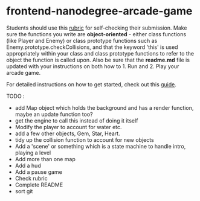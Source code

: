 frontend-nanodegree-arcade-game
===============================

Students should use this [rubric](https://review.udacity.com/#!/projects/2696458597/rubric) for self-checking their submission. Make sure the functions you write are **object-oriented** - either class functions (like Player and Enemy) or class prototype functions such as Enemy.prototype.checkCollisions, and that the keyword 'this' is used appropriately within your class and class prototype functions to refer to the object the function is called upon. Also be sure that the **readme.md** file is updated with your instructions on both how to 1. Run and 2. Play your arcade game.

For detailed instructions on how to get started, check out this [guide](https://docs.google.com/document/d/1v01aScPjSWCCWQLIpFqvg3-vXLH2e8_SZQKC8jNO0Dc/pub?embedded=true).


TODO : 
 - add Map object which holds the background and has a render function, maybe an update function too?
 - get the engine to call this instead of doing it itself
 - Modify the player to account for water etc.
 - add a few other objects, Gem, Star, Heart.
 - tidy up the collision function to account for new objects 
 - Add a 'scene' or something which is a state machine to handle intro, playing a level
 - Add more than one map
 - Add a hud
 - Add a pause game
 - Check rubric
 - Complete README
 - sort git